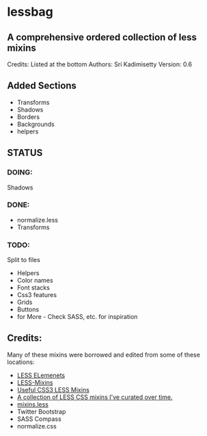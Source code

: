 # lessbag

## A comprehensive ordered collection of less mixins
Credits: Listed at the bottom
Authors: Sri Kadimisetty
Version: 0.6


## Added Sections
* Transforms
* Shadows
* Borders
* Backgrounds
* helpers


## STATUS

### DOING:
Shadows

### DONE:
* normalize.less
* Transforms

### TODO:    
Split to files
* Helpers    
* Color names    
* Font stacks    
* Css3 features    
* Grids    
* Buttons    
* for More - Check SASS, etc.  for inspiration

## Credits:
Many of these mixins were borrowed and edited from some of these locations:    
* [LESS ELemenets](http://www.lesselements.com)    
* [LESS-Mixins](https://github.com/tophermade/LESS-Mixins/downloads)    
* [Useful CSS3 LESS Mixins](http://css-tricks.com/snippets/css/useful-css3-less-mixins/ )    
* [A collection of LESS CSS mixins I've curated over time.](http://forrst.com/posts/A_collection_of_LESS_CSS_mixins_Ive_curated_ove-1M4)    
* [mixins.less](https://github.com/dancrew32/lesslib/blob/master/mixins.less)
* Twitter Bootstrap    
* SASS Compass    
* normalize.css
